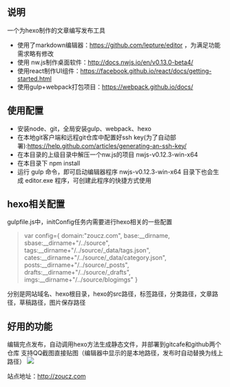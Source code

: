 ## 说明
一个为hexo制作的文章编写发布工具
* 使用了markdown编辑器：https://github.com/lepture/editor ，为满足功能需求略有修改
* 使用 nw.js制作桌面软件：http://docs.nwjs.io/en/v0.13.0-beta4/
* 使用react制作UI组件：https://facebook.github.io/react/docs/getting-started.html
* 使用gulp+webpack打包项目：https://webpack.github.io/docs/
## 使用配置
* 安装node、git，全局安装gulp、webpack、hexo
* 在本地git客户端和远程git仓库中配置好ssh key(为了自动部署):https://help.github.com/articles/generating-an-ssh-key/
* 在本目录的上级目录中解压一个nw.js的项目 nwjs-v0.12.3-win-x64
* 在本目录下 npm install
* 运行 gulp 命令，即可启动编辑器程序
nwjs-v0.12.3-win-x64 目录下也会生成 editor.exe 程序，可创建此程序的快捷方式使用    
## hexo相关配置
gulpfile.js中，initConfig任务内需要进行hexo相关的一些配置
> var config={
>         domain:"zoucz.com",
>         base:__dirname,
>         sbase:__dirname+"/../source",
>         tags:__dirname+"/../source/_data/tags.json",
>         cates:__dirname+"/../source/_data/category.json",
>         posts:__dirname+"/../source/_posts",
>         drafts:__dirname+"/../source/_drafts",
>         imgs:__dirname+"/../source/blogimgs"
>     }


分别是网站域名、hexo根目录，hexo的src路径，标签路径，分类路径，文章路径，草稿路径，图片保存路径
## 好用的功能
编辑完点发布，自动调用hexo方法生成静态文件，并部署到gitcafe和github两个仓库
支持QQ截图直接贴图（编辑器中显示的是本地路径，发布时自动替换为线上路径）
![](http://zoucz.com/blogimgs/editor.gif)

站点地址：http://zoucz.com